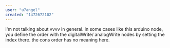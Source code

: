 ```yaml
---
user: "u7angel"
created: "1472672102"
---
```


i'm not talking about vvvv in general. in some cases like this arduino node, you define the order with the digitalWrite/ analogWrite nodes by setting the index there. the cons order has no meaning here.
